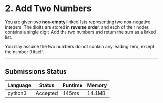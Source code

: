 # 2. Add Two Numbers

You are given two **non-empty** linked lists representing two non-negative integers. The digits are stored in **reverse order**, and each of their nodes contains a single digit. Add the two numbers and return the sum as a linked list.

You may assume the two numbers do not contain any leading zero, except the number 0 itself.

---

## Submissions Status

|Language|Status|Runtime|Memory|
|---|---|---|---|
|python3|Accepted|145ms|14.1MB|
